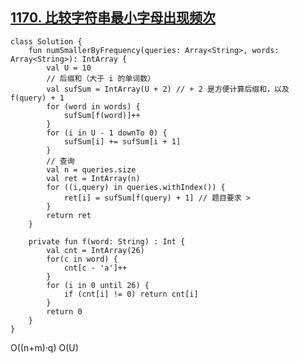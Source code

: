 ## [1170. 比较字符串最小字母出现频次](https://leetcode.cn/problems/compare-strings-by-frequency-of-the-smallest-character/description/)

```
class Solution {
    fun numSmallerByFrequency(queries: Array<String>, words: Array<String>): IntArray {
        val U = 10
        // 后缀和（大于 i 的单词数）
        val sufSum = IntArray(U + 2) // + 2 是方便计算后缀和，以及 f(query) + 1
        for (word in words) {
            sufSum[f(word)]++
        }
        for (i in U - 1 downTo 0) {
            sufSum[i] += sufSum[i + 1]
        }
        // 查询
        val n = queries.size
        val ret = IntArray(n)
        for ((i,query) in queries.withIndex()) {
            ret[i] = sufSum[f(query) + 1] // 题目要求 >
        }
        return ret
    }

    private fun f(word: String) : Int {
        val cnt = IntArray(26)
        for(c in word) {
            cnt[c - 'a']++
        }
        for (i in 0 until 26) {
            if (cnt[i] != 0) return cnt[i]
        }
        return 0
    }
}
```

O((n+m)·q)
O(U)
